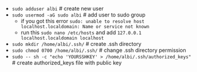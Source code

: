 - `sudo adduser albi`  # create new user
- `sudo usermod -aG sudo albi`  # add user to sudo group
  - if you got this error `sudo: unable to resolve host localhost.localdomain: Name or service not known`
  - run this `sudo nano /etc/hosts` and add `127.0.0.1   localhost.localdomain localhost`
- `sudo mkdir /home/albi/.ssh/`  # create .ssh directory
- `sudo chmod 0700 /home/albi/.ssh/`  # change .ssh directory permission
- `sudo -- sh -c "echo 'YOURSSHKEY' > /home/albi/.ssh/authorized_keys"`  # create authorized_keys file with public key
